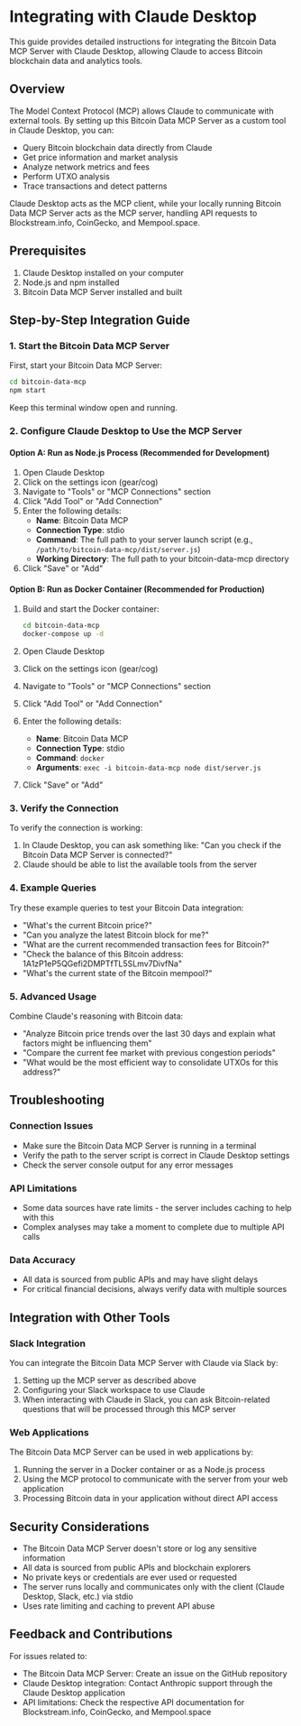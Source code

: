 # Integrating with Claude Desktop

This guide provides detailed instructions for integrating the Bitcoin Data MCP Server with Claude Desktop, allowing Claude to access Bitcoin blockchain data and analytics tools.

## Overview

The Model Context Protocol (MCP) allows Claude to communicate with external tools. By setting up this Bitcoin Data MCP Server as a custom tool in Claude Desktop, you can:

- Query Bitcoin blockchain data directly from Claude
- Get price information and market analysis
- Analyze network metrics and fees
- Perform UTXO analysis
- Trace transactions and detect patterns

Claude Desktop acts as the MCP client, while your locally running Bitcoin Data MCP Server acts as the MCP server, handling API requests to Blockstream.info, CoinGecko, and Mempool.space.

## Prerequisites

1. Claude Desktop installed on your computer
2. Node.js and npm installed
3. Bitcoin Data MCP Server installed and built

## Step-by-Step Integration Guide

### 1. Start the Bitcoin Data MCP Server

First, start your Bitcoin Data MCP Server:

```bash
cd bitcoin-data-mcp
npm start
```

Keep this terminal window open and running.

### 2. Configure Claude Desktop to Use the MCP Server

#### Option A: Run as Node.js Process (Recommended for Development)

1. Open Claude Desktop
2. Click on the settings icon (gear/cog)
3. Navigate to "Tools" or "MCP Connections" section
4. Click "Add Tool" or "Add Connection"
5. Enter the following details:
   - **Name**: Bitcoin Data MCP
   - **Connection Type**: stdio
   - **Command**: The full path to your server launch script (e.g., `/path/to/bitcoin-data-mcp/dist/server.js`)
   - **Working Directory**: The full path to your bitcoin-data-mcp directory
6. Click "Save" or "Add"

#### Option B: Run as Docker Container (Recommended for Production)

1. Build and start the Docker container:
   ```bash
   cd bitcoin-data-mcp
   docker-compose up -d
   ```

2. Open Claude Desktop
3. Click on the settings icon (gear/cog)
4. Navigate to "Tools" or "MCP Connections" section
5. Click "Add Tool" or "Add Connection"
6. Enter the following details:
   - **Name**: Bitcoin Data MCP
   - **Connection Type**: stdio
   - **Command**: `docker`
   - **Arguments**: `exec -i bitcoin-data-mcp node dist/server.js`
7. Click "Save" or "Add"

### 3. Verify the Connection

To verify the connection is working:

1. In Claude Desktop, you can ask something like: "Can you check if the Bitcoin Data MCP Server is connected?"
2. Claude should be able to list the available tools from the server

### 4. Example Queries

Try these example queries to test your Bitcoin Data integration:

- "What's the current Bitcoin price?"
- "Can you analyze the latest Bitcoin block for me?"
- "What are the current recommended transaction fees for Bitcoin?"
- "Check the balance of this Bitcoin address: 1A1zP1eP5QGefi2DMPTfTL5SLmv7DivfNa"
- "What's the current state of the Bitcoin mempool?"

### 5. Advanced Usage

Combine Claude's reasoning with Bitcoin data:

- "Analyze Bitcoin price trends over the last 30 days and explain what factors might be influencing them"
- "Compare the current fee market with previous congestion periods"
- "What would be the most efficient way to consolidate UTXOs for this address?"

## Troubleshooting

### Connection Issues

- Make sure the Bitcoin Data MCP Server is running in a terminal
- Verify the path to the server script is correct in Claude Desktop settings
- Check the server console output for any error messages

### API Limitations

- Some data sources have rate limits - the server includes caching to help with this
- Complex analyses may take a moment to complete due to multiple API calls

### Data Accuracy

- All data is sourced from public APIs and may have slight delays
- For critical financial decisions, always verify data with multiple sources

## Integration with Other Tools

### Slack Integration

You can integrate the Bitcoin Data MCP Server with Claude via Slack by:

1. Setting up the MCP server as described above
2. Configuring your Slack workspace to use Claude
3. When interacting with Claude in Slack, you can ask Bitcoin-related questions that will be processed through this MCP server

### Web Applications

The Bitcoin Data MCP Server can be used in web applications by:

1. Running the server in a Docker container or as a Node.js process
2. Using the MCP protocol to communicate with the server from your web application
3. Processing Bitcoin data in your application without direct API access

## Security Considerations

- The Bitcoin Data MCP Server doesn't store or log any sensitive information
- All data is sourced from public APIs and blockchain explorers
- No private keys or credentials are ever used or requested
- The server runs locally and communicates only with the client (Claude Desktop, Slack, etc.) via stdio
- Uses rate limiting and caching to prevent API abuse

## Feedback and Contributions

For issues related to:

- The Bitcoin Data MCP Server: Create an issue on the GitHub repository
- Claude Desktop integration: Contact Anthropic support through the Claude Desktop application
- API limitations: Check the respective API documentation for Blockstream.info, CoinGecko, and Mempool.space